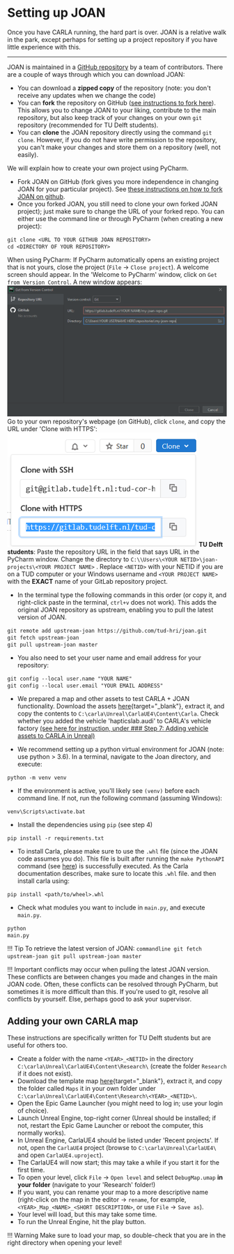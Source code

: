 # Setting up JOAN

Once you have CARLA running, the hard part is over. JOAN is a relative walk in the park, except perhaps for setting up a project repository if you have little experience with this.

---

JOAN is maintained in a [GitHub repository](https://github.com/tud-hri/joan) by a team of contributors. There are a couple of ways through which you can download JOAN:

- You can download a __zipped copy__ of the repository (note: you don't receive any updates when we change the code)
- You can __fork__ the repository on GitHub ([see instructions to fork here](https://docs.github.com/en/get-started/quickstart/fork-a-repo)). This allows you to change JOAN to your
  liking, contribute to the main repository, but also keep track of your changes on your own `git` repository (recommended for TU Delft students).
- You can __clone__ the JOAN repository directly using the command `git clone`. However, if you do not have write permission to the repository, you can't make your changes and
  store them on a repository (well, not easily).

We will explain how to create your own project using PyCharm.
+ Fork JOAN on GitHub (fork gives you more independence in changing JOAN for your particular project).
  See [these instructions on how to fork JOAN on github](https://docs.github.com/en/get-started/quickstart/fork-a-repo).
+ Once you forked JOAN, you still need to clone your own forked JOAN project); just make sure to change the URL of your forked repo. You can either use the command line or through
  PyCharm (when creating a new project):
```commandline
git clone <URL TO YOUR GITHUB JOAN REPOSITORY>
cd <DIRECTORY OF YOUR REPOSITORY>
```

When using PyCharm: If PyCharm automatically opens an existing project that is not yours, close the project (`File` &rarr; `Close project`). A welcome screen should appear. In
the 'Welcome to PyCharm' window, click on `Get from Version Control`. A new window appears:
![new repo pycharm](imgs/setup-joan-pycharm-repo-directory.png)
Go to your own repository's webpage (on GitHub), click `clone`, and copy the URL under 'Clone with HTTPS':
![clone-https](imgs/setup-joan-pycharm-repo-clone-button.png)
**TU Delft students**: Paste the repository URL in the field that says URL in the PyCharm window. Change the directory to `C:\\Users\<YOUR NETID>\joan-projects\<YOUR PROJECT NAME>`
. Replace `<NETID>` with your NETID if you are on a TUD computer or your Windows username and `<YOUR PROJECT NAME>` with the __EXACT__ name of your GitLab repository project.

+ In the terminal type the following commands in this order (or copy it, and right-click paste in the terminal, `ctrl+v` does not work). This adds the original JOAN repository as
  upstream, enabling you to pull the latest version of JOAN.

```commandline
git remote add upstream-joan https://github.com/tud-hri/joan.git
git fetch upstream-joan
git pull upstream-joan master
```

+ You also need to set your user name and email address for your repository:

```commandline
git config --local user.name "YOUR NAME"
git config --local user.email "YOUR EMAIL ADDRESS"  
```

+ We prepared a map and other assets to test CARLA + JOAN functionality. Download the
  assets [here](https://doi.org/10.4121/19419923){target="_blank"}, extract it, and copy the contents
  to `C:\carla\Unreal\CarlaUE4\Content\Carla`. Check whether you added the vehicle 'hapticslab.audi' to CARLA's vehicle
  factory [(see here for instruction, under ### Step 7: Adding vehicle assets to CARLA in Unreal)](setup-carla-windows.md)

+ We recommend setting up a python virtual environment for JOAN (note: use python > 3.6). In a terminal, navigate to the Joan directory, and execute:

```commandline
python -m venv venv
```

+ If the environment is active, you'll likely see `(venv)` before each command line. If not, run the following command (assuming Windows):

```commandline
venv\Scripts\activate.bat
```

+ Install the dependencies using `pip` (see step 4)

```commandline
pip install -r requirements.txt
```

+ To install Carla, please make sure to use the `.whl` file (since the JOAN code assumes you do). This file is built after running the `make PythonAPI` command (see [here](setup-carla-windows.md)) is successfully executed. 
As the Carla documentation describes, make sure to locate this `.whl` file. and then install carla using:
```commandline
pip install <path/to/wheel>.whl
``` 

+ Check what modules you want to include in `main.py`, and execute `main.py`.

```
python
main.py
```

!!! Tip 
    To retrieve the latest version of JOAN:
    ```
    commandline git fetch upstream-joan git pull upstream-joan master
    ```

!!! Important 
    conflicts may occur when pulling the latest JOAN version. These conflicts are between changes you made and changes in the main JOAN code. Often, these
    conflicts can be resolved through PyCharm, but sometimes it is more difficult than this. If you're used to git, resolve all conflicts by yourself. Else, perhaps good to ask your
    supervisor.

## Adding your own CARLA map

These instructions are specifically written for TU Delft students but are useful for others too.

- Create a folder with the name `<YEAR>_<NETID>` in the directory `C:\carla\Unreal\CarlaUE4\Content\Research\` (create the folder `Research` if it does not exist).
- Download the template map [here](https://doi.org/10.4121/19419923){target="_blank"}, extract it, and copy the folder called `Maps` it in your
  own folder under `C:\carla\Unreal\CarlaUE4\Content\Research\<YEAR>_<NETID>\`.
- Open the Epic Game Launcher (you might need to log in; use your login of choice).
- Launch Unreal Engine, top-right corner (Unreal should be installed; if not, restart the Epic Game Launcher or reboot the computer, this normally works).
- In Unreal Engine, CarlaUE4 should be listed under 'Recent projects'. If not, open the `CarlaUE4` project (browse to `C:\carla\Unreal\CarlaUE4\` and open `CarlaUE4.uproject`).
- The CarlaUE4 will now start; this may take a while if you start it for the first time.
- To open your level, click `File` &rarr; `Open level` and select `DebugMap.umap` __in your folder__ (navigate to your 'Research' folder!)
- If you want, you can rename your map to a more descriptive name (right-click on the map in the editor &rarr; `rename`, for example, `<YEAR>_Map_<NAME>_<SHORT DESCRIPTION>`, or
  use `File` &rarr; `Save as`).
- Your level will load, but this may take some time.
- To run the Unreal Engine, hit the play button.

!!! Warning 
    Make sure to load your map, so double-check that you are in the right directory when opening your level!
